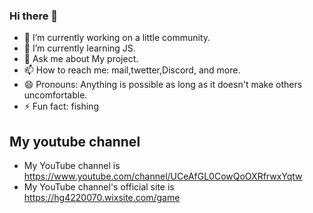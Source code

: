 ### Hi there 👋
- 🔭 I’m currently working on a little community.
- 🌱 I’m currently learning JS.
- 💬 Ask me about My project.
- 📫 How to reach me: mail,twetter,Discord, and more.
- 😄 Pronouns: Anything is possible as long as it doesn't make others uncomfortable.
- ⚡ Fun fact: fishing
## My youtube channel
- My YouTube channel is <https://www.youtube.com/channel/UCeAfGL0CowQoOXRfrwxYqtw>
- My YouTube channel's official site is <https://hg4220070.wixsite.com/game>

